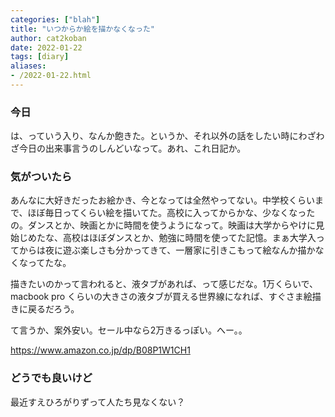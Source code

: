 ```yaml
---
categories: ["blah"]
title: "いつからか絵を描かなくなった"
author: cat2koban
date: 2022-01-22
tags: [diary]
aliases:
- /2022-01-22.html
---
```


### 今日

は、っていう入り、なんか飽きた。というか、それ以外の話をしたい時にわざわざ今日の出来事言うのしんどいなって。あれ、これ日記か。

### 気がついたら

あんなに大好きだったお絵かき、今となっては全然やってない。中学校くらいまで、ほぼ毎日ってくらい絵を描いてた。高校に入ってからかな、少なくなったの。ダンスとか、映画とかに時間を使うようになって。映画は大学からやけに見始じめたな、高校はほぼダンスとか、勉強に時間を使ってた記憶。まぁ大学入ってからは夜に遊ぶ楽しさも分かってきて、一層家に引きこもって絵なんか描かなくなってたな。

描きたいのかって言われると、液タブがあれば、って感じだな。1万くらいで、macbook pro くらいの大きさの液タブが買える世界線になれば、すぐさま絵描きに戻るだろう。

て言うか、案外安い。セール中なら2万きるっぽい。へー。。

https://www.amazon.co.jp/dp/B08P1W1CH1

### どうでも良いけど

最近すえひろがりずって人たち見なくない？
